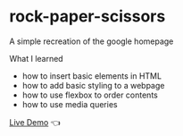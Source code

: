 # rock-paper-scissors
A simple recreation of the google homepage

What I learned
- how to insert basic elements in HTML
- how to add basic styling to a webpage
- how to use flexbox to order contents
- how to use media queries

[Live Demo](https://chaandharaghav.github.io/google-homepage/) :point_left:
